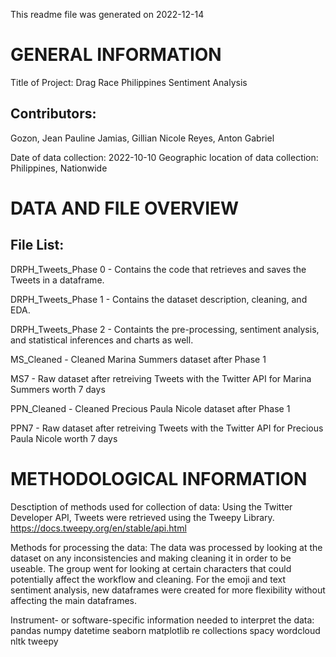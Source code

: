 This readme file was generated on 2022-12-14
 
# GENERAL INFORMATION
Title of Project: Drag Race Philippines Sentiment Analysis
 
## Contributors:
Gozon, Jean Pauline
Jamias, Gillian Nicole
Reyes, Anton Gabriel
 
Date of data collection: 2022-10-10
Geographic location of data collection: Philippines, Nationwide
 
 
# DATA AND FILE OVERVIEW
## File List:
DRPH_Tweets_Phase 0 - Contains the code that retrieves and saves the Tweets in a dataframe.

DRPH_Tweets_Phase 1 - Contains the dataset description, cleaning, and EDA.

DRPH_Tweets_Phase 2 - Containts the pre-processing, sentiment analysis, and statistical inferences and charts as well. 

MS_Cleaned - Cleaned Marina Summers dataset after Phase 1

MS7 - Raw dataset after retreiving Tweets with the Twitter API for Marina Summers worth 7 days

PPN_Cleaned - Cleaned Precious Paula Nicole dataset after Phase 1

PPN7 - Raw dataset after retreiving Tweets with the Twitter API for Precious Paula Nicole worth 7 days
 
# METHODOLOGICAL INFORMATION
Desctiption of methods used for collection of data: Using the Twitter Developer API, Tweets were retrieved using the Tweepy Library. https://docs.tweepy.org/en/stable/api.html

Methods for processing the data: The data was processed by looking at the dataset on any inconsistencies and making cleaning it in order to be useable. The group went for looking at certain characters that could potentially affect the workflow and cleaning. For the emoji and text sentiment analysis, new dataframes were created for more flexibility without affecting the main dataframes.

Instrument- or software-specific information needed to interpret the data:
	pandas
	numpy
	datetime
	seaborn
	matplotlib
	re
	collections
	spacy
	wordcloud
	nltk
	tweepy
